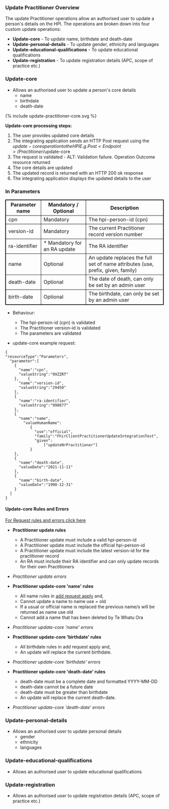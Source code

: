 

### Update Practitioner Overview

The update Practitioner operations allow an authorised user to update a person's details on the HPI. The operations are broken down into four custom update operations:

* **Update-core** - To update name, birthdate and death-date
* **Update-personal-details** - To update gender, ethnicity and languages
* **Update-educational-qualifications** - To update educational qualifications
* **Update-registration** - To update registration details (APC, scope of practice etc.)

### Update-core

* Allows an authorised user to update a person's core details
  * name
  * birthdate
  * death-date

<div>
{% include update-practitioner-core.svg %}
</div>

**Update-core processing steps:**

1. The user provides updated core details
2. The integrating application sends an HTTP Post request using the $update-core operation to the HPI E.g. Post<Endpoint>/Practitioner/$update-core
3. The request is validated - ALT: Validation failure. Operation Outcome resource returned
4. The core details are updated
5. The updated record is returned with an HTTP 200 ok response
6. The integrating application displays the updated details to the user

<h3>In Parameters</h3>
<table>
<style>
table, th, td {
  border: 1px solid black;
  border-collapse: collapse;
}
</style>
<tr><th> Parameter name </th>
<th> Mandatory / Optional </th>
<th> Description </th></tr>

<tr><td> cpn </td>
<td> Mandatory </td>
<td> The hpi-person-id (cpn) </td></tr>

<tr><td> version-id </td>
<td> Mandatory </td>
<td> The current Practitioner record version number </td></tr>
 
<tr><td> ra-identifier </td>
<td> * Mandatory for an RA update </td>
<td> The RA identifier </td></tr>

<tr><td> name </td>
<td> Optional </td>
<td> An update replaces the full set of name attributes (use, prefix, given, family) </td></tr>

<tr><td> death-date </td>
<td> Optional </td>
<td> The date of death, can only be set by an admin user </td></tr>

<tr><td> birth-date </td>
<td> Optional </td>
<td> The birthdate, can only be set by an admin user </td></tr>
</table>

* Behaviour:
  * The hpi-person-id (cpn) is validated
  * The Practitioner version-id is validated
  * The parameters are validated

* update-core example request:

```  
{
"resourceType":"Parameters",
  "parameter":[
    {
      "name":"cpn",
      "valueString":"99ZZRT"
    },    {
      "name":"version-id",
      "valueString":"29450"
    },
    {
      "name":"ra-identifier",
      "valueString":"998877"
    },
    {
      "name":"name",
        "valueHumanName":
           {
             "use":"official",
             "family":"FhirClientPractitionerUpdateIntegrationTest",
             "given":
                 ["updateNrPractitioner"]
           }
    },
    {
      "name":"death-date",
      "valueDate":"2021-11-11"
    },
    {
      "name":"birth-date",
      "valueDate":"1990-12-31"
    }
  ]
}

```


#### Update-core Rules and Errors

[For Request rules and errors click here](./general.html#request-rules-and-errors)

* **Practitioner update rules**
  * A Practitioner update must include a valid hpi-person-id
  * A Practitioner update must include the official hpi-person-id
  * A Practitioner update must include the latest version-id for the practitioner record
  * An RA must include their RA identifier and can only update records for their own Practitioners

* _Practitioner update errors_

* **Practitioner update-core 'name' rules**
  * All name rules in [add request apply](./addPractitioner.html#add-practitioner-rules-and-errors) and,
  * Cannot update a name to name use = old
  * If a usual or official name is replaced the previous name/s will be returned as name use old
  * Cannot add a name that has been deleted by Te Whatu Ora

* _Practitioner update-core 'name' errors_


* **Practitioner update-core 'birthdate' rules**
  * All birthdate rules in add request apply and,
  * An update will replace the current birthdate.

* _Practitioner update-core 'birthdate' errors_
 

* **Practitioner update-core 'death-date' rules**
  * death-date must be a complete date and formatted YYYY-MM-DD
  * death-date cannot be a future date
  * death-date must be greater than birthdate
  * An update will replace the current death-date.

* _Practitioner update-core 'death-date' errors_



### Update-personal-details

* Allows an authorised user to update personal details
  * gender
  * ethnicity
  * languages

### Update-educational-qualifications

* Allows an authorised user to update educational qualifications


### Update-registration

* Allows an authorised user to update registration details (APC, scope of practice etc.)
